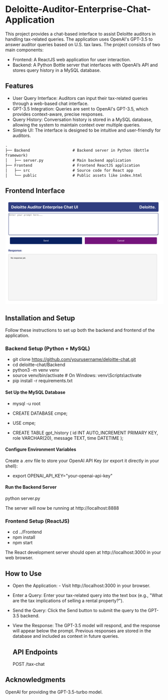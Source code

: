 # Deloitte-Auditor-Enterprise-Chat-Application
This project provides a chat-based interface to assist Deloitte auditors in handling tax-related queries. The application uses OpenAI's GPT-3.5 to answer auditor queries based on U.S. tax laws.
The project consists of two main components:
- Frontend: A ReactJS web application for user interaction.
- Backend: A Python Bottle server that interfaces with OpenAI’s API and stores query history in a MySQL database.

## Features

- User Query Interface: Auditors can input their tax-related queries through a web-based chat interface.
- GPT-3.5 Integration: Queries are sent to OpenAI's GPT-3.5, which provides context-aware, precise responses.
- Query History: Conversation history is stored in a MySQL database, allowing the system to maintain context over multiple queries.
- Simple UI: The interface is designed to be intuitive and user-friendly for auditors.

```
.
├── Backend                   # Backend server in Python (Bottle framework)
│   ├── server.py             # Main backend application
├── Frontend                  # Frontend ReactJS application
│   ├── src                   # Source code for React app
│   └── public                # Public assets like index.html
```

## Frontend Interface

![Frontend Interface](./frontend/frontend_app.png)

## Installation and Setup

Follow these instructions to set up both the backend and frontend of the application.

### Backend Setup (Python + MySQL)

- git clone https://github.com/yourusername/deloitte-chat.git
- cd deloitte-chat/Backend
- python3 -m venv venv
- source venv/bin/activate  # On Windows: venv\Scripts\activate
- pip install -r requirements.txt

#### Set Up the MySQL Database
- mysql -u root
- CREATE DATABASE cmpe;
- USE cmpe;

- CREATE TABLE gpt_history (
    id INT AUTO_INCREMENT PRIMARY KEY,
    role VARCHAR(20),
    message TEXT,
    time DATETIME
);

#### Configure Environment Variables
Create a .env file to store your OpenAI API Key (or export it directly in your shell):
- export OPENAI_API_KEY="your-openai-api-key"

#### Run the Backend Server
python server.py

The server will now be running at http://localhost:8888

### Frontend Setup (ReactJS)

- cd ../Frontend
- npm install
- npm start

The React development server should open at http://localhost:3000 in your web browser.

## How to Use

- Open the Application:
      - Visit http://localhost:3000 in your browser.
 - Enter a Query: Enter your tax-related query into the text box (e.g., "What are the tax implications of selling a rental property?").
 - Send the Query: Click the Send button to submit the query to the GPT-3.5 backend.
 - View the Response: The GPT-3.5 model will respond, and the response will appear below the prompt. Previous responses are stored in the database and included as context in future queries.

   ## API Endpoints
   POST /tax-chat
   

## Acknowledgments

OpenAI for providing the GPT-3.5-turbo model.





